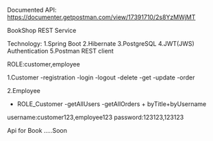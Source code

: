 Documented API: https://documenter.getpostman.com/view/17391710/2s8YzMWjMT

BookShop REST Service

Technology:
1.Spring Boot
2.Hibernate
3.PostgreSQL
4.JWT(JWS) Authentication
5.Postman REST client

ROLE:customer,employee



1.Customer
  -registration
  -login
  -logout
  -delete
  -get
  -update
  -order

2.Employee
  - ROLE_Customer 
  -getAllUsers
  -getAllOrders + byTitle+byUsername
  
  
username:customer123,employee123
password:123123,123123
 
  
  
  
  
  
  
  
  
 Api for Book .....Soon
  